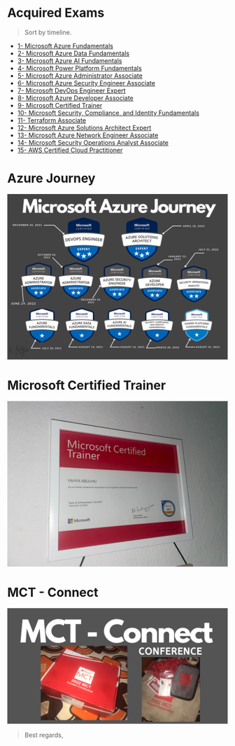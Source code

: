 # Acquired Exams
> Sort by timeline.
- [1- Microsoft Azure Fundamentals](1°AZ-900.pdf)
- [2- Microsoft Azure Data Fundamentals ](2°DP-900.pdf)
- [3- Microsoft Azure AI Fundamentals ](3°AI-900.pdf)
- [4- Microsoft Power Platform Fundamentals ](4°PL-900.pdf)
- [5- Microsoft Azure Administrator Associate](5°AZ-104.pdf)
- [6- Microsoft Azure Security Engineer Associate](6°AZ-500.pdf)
- [7- Microsoft DevOps Engineer Expert](7°AZ-400.pdf)
- [8- Microsoft Azure Developer Associate](8°AZ-204.pdf)
- [9- Microsoft Certified Trainer](MCT.pdf)
- [10- Microsoft Security, Compliance, and Identity Fundamentals](9°SC-900.pdf)
- [11- Terraform Associate ](10°Terraform.pdf)
- [12- Microsoft Azure Solutions Architect Expert](11°AZ-305.pdf)
- [13- Microsoft Azure Network Engineer Associate ](12°AZ-700.pdf)
- [14- Microsoft Security Operations Analyst Associate](13°SC-200.pdf)
- [15- AWS Certified Cloud Practitioner ](14°%20AWS%20Certified%20Cloud%20Practitioner%20certificate.pdf)

# Azure Journey
<img src="AZJOURNEY.png">

# Microsoft Certified Trainer 
<img src="ondawall.jpg" alt="i'll look for it in the phone">

# MCT - Connect
<img src="Connect.png">

> Best regards,
